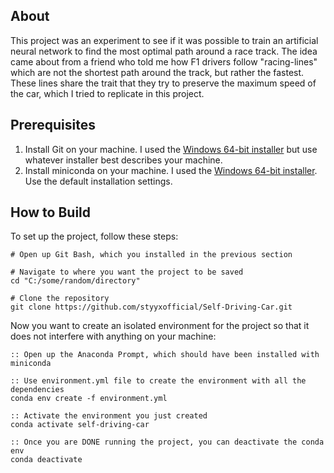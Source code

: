 ## About
This project was an experiment to see if it was possible to train an artificial neural network to find the most optimal path around a race track. The idea came about from a friend who told me how F1 drivers follow "racing-lines" which are not the shortest path around the track, but rather the fastest. These lines share the trait that they try to preserve the maximum speed of the car, which I tried to replicate in this project.

## Prerequisites
1. Install Git on your machine. I used the [Windows 64-bit installer](https://github.com/git-for-windows/git/releases/download/v2.46.0.windows.1/Git-2.46.0-64-bit.exe) but use whatever installer best describes your machine.
2. Install miniconda on your machine. I used the [Windows 64-bit installer](https://repo.anaconda.com/miniconda/Miniconda3-latest-Windows-x86_64.exe). Use the default installation settings.


## How to Build
To set up the project, follow these steps:
```shell
# Open up Git Bash, which you installed in the previous section

# Navigate to where you want the project to be saved
cd "C:/some/random/directory"

# Clone the repository
git clone https://github.com/styyxofficial/Self-Driving-Car.git
```

Now you want to create an isolated environment for the project so that it does not interfere with anything on your machine:
```make
:: Open up the Anaconda Prompt, which should have been installed with miniconda

:: Use environment.yml file to create the environment with all the dependencies
conda env create -f environment.yml

:: Activate the environment you just created
conda activate self-driving-car

:: Once you are DONE running the project, you can deactivate the conda env
conda deactivate
```